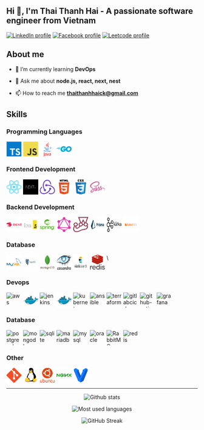 <h2>Hi 👋, I'm Thai Thanh Hai - A passionate software engineer from Vietnam</h2>

[![LinkedIn profile](https://img.shields.io/badge/LinkedIn-Profile-informational?style=flat&logo=LinkedIn&logoColor=white)](https://www.linkedin.com/in/thai-thanh-hai-661493235/)
[![Facebook profile](https://img.shields.io/badge/Facebook-Profile-informational?style=flat&logo=Facebook&logoColor=white)](https://www.facebook.com/thaithanhhai0203/)
[![Leetcode profile](https://img.shields.io/badge/Leetcode-Profile-informational?style=flat&logo=Leetcode&logoColor=white)](https://leetcode.com/user7857Bh/)

## About me

- 🌱 I’m currently learning **DevOps**

- 💬 Ask me about **node.js, react, next, nest**

- 📫 How to reach me [**thaithanhhaick@gmail.com**](mailto:thaithanhhaick@gmail.com)

## Skills

### Programming Languages

<div style="display: flex; gap: 0.25rem">
	<img src="./assets/typescript.svg" alt="typescript" width="40" height="40"/>
	<img src="./assets/javascript.svg" alt="javascript" width="40" height="40"/>
  <img src="./assets/java.svg" alt="java" width="40" height="40"/>
  <img src="./assets/golang.png" alt="golang" width="40" height="40"/>
</div>

### Frontend Development

<div style="display: flex; gap: 0.25rem">
	<img src="./assets/react.svg" alt="react" width="40" height="40"/>
	<img src="./assets/nextjs.jpg" alt="next.js" width="40" height="40"/>
	<img src="./assets/redux.svg" alt="redux" width="40" height="40"/>
    <img src="./assets/html5.svg" alt="html5" width="40" height="40"/>
	<img src="./assets/css3.svg" alt="css3" width="40" height="40"/>
  <img src="./assets/sass.svg" alt="sass" width="40" height="40"/>
</div>

### Backend Development

<div style="display: flex; gap: 0.25rem">
  <img src="./assets/nestjs.svg" alt="nest.js" width="40" height="40"/>
  <img src="./assets/express.jpg" alt="express" width="40" height="40"/>
  <img src="./assets/spring-boot.svg" alt="spring" width="40" height="40"/>
  <img src="./assets/graphql.svg" alt="graphql" width="40" height="40"/>
  <img src="./assets/jest.svg" alt="jest" width="40" height="40"/>
  <img src="./assets/prisma.jpg" alt="prisma" width="40" height="40"/>
  <img src="./assets/apache-kafka.jpg" alt="apache-kafka" width="40" height="40"/>
  <img src="./assets/rabbit-mq.png" alt="rabbit-mq" width="40" height="40"/>
</div>

### Database

<div style="display: flex; gap: 0.25rem">
  <img src="./assets/mysql.svg" alt="mysql" width="40" height="40"/>
  <img src="./assets/postgress.jpg" alt="postgress" width="40" height="40"/>
  <img src="./assets/mongodb.svg" alt="mongodb" width="40" height="40"/>
  <img src="./assets/cassandra.png" alt="cassandra" width="40" height="40"/>
  <img src="./assets/elasticsearch.png" alt="elasticsearch" width="40" height="40"/>
  <img src="./assets/redis.svg" alt="redis" width="40" height="40"/>\
</div>


### Devops

<div style="display: flex; gap: 0.25rem">
  <img src="./assets/aws.svg" alt="aws" width="40" height="40"/>
  <img src="./assets/docker.svg" alt="docker" width="40" height="40"/>
  <img src="./assets/jenkins.svg" alt="jenkins" width="40" height="40"/>
  <img src="./assets/docker.svg" alt="docker" width="40" height="40"/>
  <img src="./assets/kubernetes.svg" alt="kubernetes" width="40" height="40"/>
  <img src="./assets/ansible.svg" alt="ansible" width="40" height="40"/>
  <img src="./assets/terraform.svg" alt="terraform" width="40" height="40"/>
  <img src="./assets/gitlab-cicd.svg" alt="gitlabcicd" width="40" height="40"/>
  <img src="./assets/github-action.svg" alt="github-action" width="40" height="40"/>
  <img src="./assets/grafana.svg" alt="grafana" width="40" height="40"/>
</div>

### Database

<div style="display: flex; gap: 0.25rem">
	<img src="./assets/postgresql-original-wordmark.svg" alt="postgresql" width="40" height="40"/>
	<img src="./assets/mongodb-original-wordmark.svg" alt="mongodb" width="40" height="40"/>
	<img src="./assets/sqlite-icon.svg" alt="sqlite" width="40" height="40"/>
	<img src="./assets/mariadb-icon.svg" alt="mariadb" width="40" height="40"/>
	<img src="./assets/mysql-original-wordmark.svg" alt="mysql" width="40" height="40"/>
	<img src="./assets/oracle-original.svg" alt="oracle" width="40" height="40"/>
	<img src="./assets/rabbitmq-wordmark.svg" alt="RabbitMQ" width="40" height="40"/>
	<img src="./assets/redis-original-wordmark.svg" alt="redis" width="40" height="40"/>
</div>


### Other

<div style="display: flex; gap: 0.25rem">
	<img src="./assets/git.svg" alt="git" width="40" height="40"/>
	<img src="./assets/linux.svg" alt="linux" width="40" height="40"/>
	<img src="./assets/ubuntu.svg" alt="ubuntu" width="40" height="40"/>
	<img src="./assets/nginx.svg" alt="nginx" width="40" height="40"/>
	<img src="./assets/vagrant.svg" alt="vagrant" width="40" height="40"/>
</div>

---

<div align="center">

![Github stats](https://github-readme-stats.vercel.app/api?username=thaithanhhai0203&show_icons=true&theme=tokyonight)

![Most used languages](https://github-readme-stats.vercel.app/api/top-langs/?username=thaithanhhai0203&hide=html,css&theme=tokyonight)

![GitHub Streak](https://github-readme-streak-stats.herokuapp.com/?user=thaithanhhai0203&theme=tokyonight)

</div>
